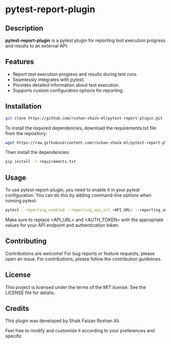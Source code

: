 # pytest-report-plugin

## Description

**pytest-report-plugin** is a pytest plugin for reporting test execution progress and results to an external API.

## Features

- Report test execution progress and results during test runs.
- Seamlessly integrates with pytest.
- Provides detailed information about test execution.
- Supports custom configuration options for reporting.

## Installation

```bash
git clone https://github.com/roshan-shaik-ml/pytest-report-plugin.git
```
To install the required dependencies, download the requirements.txt file from the repository:

```bash
wget https://raw.githubusercontent.com/roshan-shaik-ml/pytest-report-plugin/main/requirements.txt
```

Then install the dependencies:
```bash
pip install -r requirements.txt
```
## Usage

To use pytest-report-plugin, you need to enable it in your pytest configuration. You can do this by adding command-line options when running pytest:

```bash
pytest --reporting_enabled --reporting_api_url <API_URL> --reporting_auth_token <AUTH_TOKEN>
```
Make sure to replace <API_URL> and <AUTH_TOKEN> with the appropriate values for your API endpoint and authentication token.

## Contributing

Contributions are welcome! For bug reports or feature requests, please open an issue. For contributions, please follow the contribution guidelines.
## License

This project is licensed under the terms of the MIT license. See the LICENSE file for details.
## Credits

This plugin was developed by Shaik Faizan Roshan Ali.

Feel free to modify and customize it according to your preferences and specific
